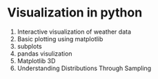 # Visualization in python

1. Interactive visualization of weather data
2. Basic plotting using matplotlib
3. subplots
4. pandas visulization 
5. Matplotlib 3D
6. Understanding Distributions Through Sampling 
